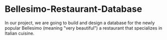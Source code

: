 # Bellesimo-Restaurant-Database
In our project, we are going to build and design a database for the newly popular Bellesimo (meaning "very beautiful") a restaurant that specializes in Italian cuisine.
